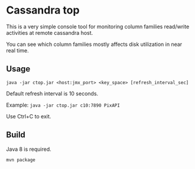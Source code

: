 # Cassandra top
This is a very simple console tool for monitoring column families read/write activities at remote cassandra host.

You can see which column families mostly affects disk utilization in near real time.

## Usage

`java -jar ctop.jar <host:jmx_port> <key_space> [refresh_interval_sec]`

Default refresh interval is 10 seconds.  

Example: `java -jar ctop.jar c10:7890 PixAPI`

Use Ctrl+C to exit.

## Build
Java 8 is required.

`mvn package`